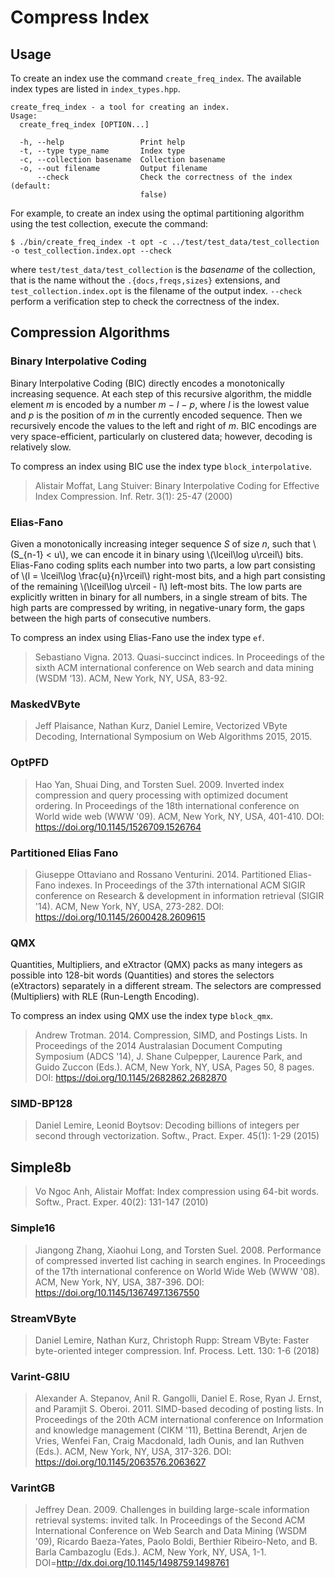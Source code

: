 # Compress Index

## Usage
To create an index use the command `create_freq_index`. The available index
types are listed in `index_types.hpp`. 

    create_freq_index - a tool for creating an index.
    Usage:
      create_freq_index [OPTION...]

      -h, --help                 Print help
      -t, --type type_name       Index type
      -c, --collection basename  Collection basename
      -o, --out filename         Output filename
          --check                Check the correctness of the index (default:
                                 false) 

For example, to create an index using the
optimal partitioning algorithm using the test collection, execute the command:

    $ ./bin/create_freq_index -t opt -c ../test/test_data/test_collection -o test_collection.index.opt --check

where `test/test_data/test_collection` is the _basename_ of the collection, that
is the name without the `.{docs,freqs,sizes}` extensions, and
`test_collection.index.opt` is the filename of the output index. `--check`
perform a verification step to check the correctness of the index.

## Compression Algorithms

### Binary Interpolative Coding

Binary Interpolative Coding (BIC) directly encodes a monotonically increasing sequence. At each step of this recursive algorithm, the middle element *m* is encoded by a number *m − l − p*, where *l* is the lowest value and *p* is the position of *m* in the currently encoded sequence. Then we recursively encode the values to the left and right of *m*. BIC encodings are very space-efficient, particularly on
clustered data; however, decoding is relatively slow.

To compress an index using BIC use the index type `block_interpolative`.

> Alistair Moffat, Lang Stuiver: Binary Interpolative Coding for Effective Index Compression. Inf. Retr. 3(1): 25-47 (2000)

### Elias-Fano

Given a monotonically increasing integer sequence *S* of size *n*, such that \\(S_{n-1} < u\\), we can encode it in binary using \\(\lceil\log u\rceil\\) bits.
Elias-Fano coding splits each number into two parts, a low part consisting of \\(l = \lceil\log \frac{u}{n}\rceil\\) right-most bits, and a high part consisting of the remaining \\(\lceil\log u\rceil - l\\) left-most bits. The low parts are explicitly written in binary for all numbers, in a single stream of bits. The high parts are compressed by writing, in negative-unary form, the gaps between the high parts of consecutive numbers.

To compress an index using Elias-Fano use the index type `ef`.

> Sebastiano Vigna. 2013. Quasi-succinct indices. In Proceedings of the sixth ACM international conference on Web search and data mining (WSDM ‘13). ACM, New York, NY, USA, 83-92.

### MaskedVByte

> Jeff Plaisance, Nathan Kurz, Daniel Lemire, Vectorized VByte Decoding, International Symposium on Web Algorithms 2015, 2015.

### OptPFD

> Hao Yan, Shuai Ding, and Torsten Suel. 2009. Inverted index compression and query processing with optimized document ordering. In Proceedings of the 18th international conference on World wide web (WWW '09). ACM, New York, NY, USA, 401-410. DOI: https://doi.org/10.1145/1526709.1526764

### Partitioned Elias Fano

> Giuseppe Ottaviano and Rossano Venturini. 2014. Partitioned Elias-Fano indexes. In Proceedings of the 37th international ACM SIGIR conference on Research & development in information retrieval (SIGIR '14). ACM, New York, NY, USA, 273-282. DOI: https://doi.org/10.1145/2600428.2609615

### QMX

Quantities, Multipliers, and eXtractor (QMX) packs as many integers as possible into 128-bit words (Quantities) and stores the selectors (eXtractors) separately in a different stream. The selectors are compressed (Multipliers) with
RLE (Run-Length Encoding).

To compress an index using QMX use the index type `block_qmx`.

> Andrew Trotman. 2014. Compression, SIMD, and Postings Lists. In Proceedings of the 2014 Australasian Document Computing Symposium (ADCS '14), J. Shane Culpepper, Laurence Park, and Guido Zuccon (Eds.). ACM, New York, NY, USA, Pages 50, 8 pages. DOI: https://doi.org/10.1145/2682862.2682870

### SIMD-BP128

> Daniel Lemire, Leonid Boytsov: Decoding billions of integers per second through vectorization. Softw., Pract. Exper. 45(1): 1-29 (2015)

Simple8b
--------
> 	Vo Ngoc Anh, Alistair Moffat: Index compression using 64-bit words. Softw., Pract. Exper. 40(2): 131-147 (2010)

### Simple16

> Jiangong Zhang, Xiaohui Long, and Torsten Suel. 2008. Performance of compressed inverted list caching in search engines. In Proceedings of the 17th international conference on World Wide Web (WWW '08). ACM, New York, NY, USA, 387-396. DOI: https://doi.org/10.1145/1367497.1367550

### StreamVByte

> Daniel Lemire, Nathan Kurz, Christoph Rupp: Stream VByte: Faster byte-oriented integer compression. Inf. Process. Lett. 130: 1-6 (2018)

### Varint-G8IU

> Alexander A. Stepanov, Anil R. Gangolli, Daniel E. Rose, Ryan J. Ernst, and Paramjit S. Oberoi. 2011. SIMD-based decoding of posting lists. In Proceedings of the 20th ACM international conference on Information and knowledge management (CIKM '11), Bettina Berendt, Arjen de Vries, Wenfei Fan, Craig Macdonald, Iadh Ounis, and Ian Ruthven (Eds.). ACM, New York, NY, USA, 317-326. DOI: https://doi.org/10.1145/2063576.2063627

### VarintGB

>	Jeffrey Dean. 2009. Challenges in building large-scale information retrieval systems: invited talk. In Proceedings of the Second ACM International Conference on Web Search and Data Mining (WSDM '09), Ricardo Baeza-Yates, Paolo Boldi, Berthier Ribeiro-Neto, and B. Barla Cambazoglu (Eds.). ACM, New York, NY, USA, 1-1. DOI=http://dx.doi.org/10.1145/1498759.1498761

